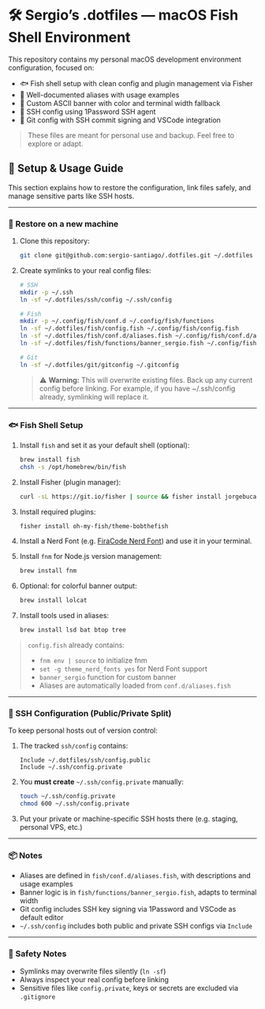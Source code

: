 # 🛠️ Sergio’s .dotfiles — macOS Fish Shell Environment

This repository contains my personal macOS development environment configuration, focused on:

- 🐟 Fish shell setup with clean config and plugin management via Fisher
- 🧾 Well-documented aliases with usage examples
- 🎨 Custom ASCII banner with color and terminal width fallback
- 🔐 SSH config using 1Password SSH agent
- 🧠 Git config with SSH commit signing and VSCode integration

> These files are meant for personal use and backup. Feel free to explore or adapt.

## 🔧 Setup & Usage Guide

This section explains how to restore the configuration, link files safely, and manage sensitive parts like SSH hosts.

---

### 🚀 Restore on a new machine

1. Clone this repository:

   ```bash
   git clone git@github.com:sergio-santiago/.dotfiles.git ~/.dotfiles
   ```

2. Create symlinks to your real config files:

   ```bash
   # SSH
   mkdir -p ~/.ssh
   ln -sf ~/.dotfiles/ssh/config ~/.ssh/config

   # Fish
   mkdir -p ~/.config/fish/conf.d ~/.config/fish/functions
   ln -sf ~/.dotfiles/fish/config.fish ~/.config/fish/config.fish
   ln -sf ~/.dotfiles/fish/conf.d/aliases.fish ~/.config/fish/conf.d/aliases.fish
   ln -sf ~/.dotfiles/fish/functions/banner_sergio.fish ~/.config/fish/functions/banner_sergio.fish

   # Git
   ln -sf ~/.dotfiles/git/gitconfig ~/.gitconfig
   ```

   > ⚠️ **Warning:** This will overwrite existing files. Back up any current config before linking.
   > For example, if you have ~/.ssh/config already, symlinking will replace it.

---

### 🐟 Fish Shell Setup

1. Install `fish` and set it as your default shell (optional):

   ```bash
   brew install fish
   chsh -s /opt/homebrew/bin/fish
   ```

2. Install Fisher (plugin manager):

   ```bash
   curl -sL https://git.io/fisher | source && fisher install jorgebucaran/fisher
   ```

3. Install required plugins:

   ```bash
   fisher install oh-my-fish/theme-bobthefish
   ```

4. Install a Nerd Font (e.g. [FiraCode Nerd Font](https://www.nerdfonts.com/font-downloads)) and use it in your terminal.

5. Install `fnm` for Node.js version management:

   ```bash
   brew install fnm
   ```

6. Optional: for colorful banner output:

   ```bash
   brew install lolcat
   ```

7. Install tools used in aliases:

   ```bash
   brew install lsd bat btop tree
   ```

> `config.fish` already contains:
>
> - `fnm env | source` to initialize fnm
> - `set -g theme_nerd_fonts yes` for Nerd Font support
> - `banner_sergio` function for custom banner
> - Aliases are automatically loaded from `conf.d/aliases.fish`

---

### 🔐 SSH Configuration (Public/Private Split)

To keep personal hosts out of version control:

1. The tracked `ssh/config` contains:

   ```ssh
   Include ~/.dotfiles/ssh/config.public
   Include ~/.ssh/config.private
   ```

2. You **must create** `~/.ssh/config.private` manually:

   ```bash
   touch ~/.ssh/config.private
   chmod 600 ~/.ssh/config.private
   ```

3. Put your private or machine-specific SSH hosts there (e.g. staging, personal VPS, etc.)

---

### 📦 Notes

- Aliases are defined in `fish/conf.d/aliases.fish`, with descriptions and usage examples
- Banner logic is in `fish/functions/banner_sergio.fish`, adapts to terminal width
- Git config includes SSH key signing via 1Password and VSCode as default editor
- `~/.ssh/config` includes both public and private SSH configs via `Include`

---

### 🧪 Safety Notes

- Symlinks may overwrite files silently (`ln -sf`)
- Always inspect your real config before linking
- Sensitive files like `config.private`, keys or secrets are excluded via `.gitignore`
